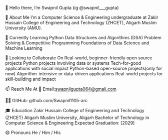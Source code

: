 
👋 Hello there, I’m Swapnil Gupta 
(ig @swapnil___gupta)

🧠 About Me
I’m a Computer Science & Engineering undergraduate at Zakir Hussain College of Engineering and Technology (ZHCET), Aligarh Muslim University (AMU).

🌱 Currently Learning
Python Data Structures and Algorithms (DSA)
Problem Solving & Competitive Programming
Foundations of Data Science and Machine Learning

🤝 Looking to Collaborate On
Real-world, beginner-friendly open source projects
Python projects involving data or systems
Tech-for-good applications with social impact
Python-based open-source projects(only for now)
Algorithm-intensive or data-driven applications
Real-world projects for skill-building and impact

📫 Reach Me At
📧 Email:swapnilgupta064@gmail.com

🧑‍💻 GitHub: github.com/Swapnil1105-arc

🎓 Education
Zakir Hussain College of Engineering and Technology (ZHCET) Aligarh Muslim University, Aligarh
Bachelor of Technology in Computer Science & Engineering
Expected Graduation: [2029]

😄 Pronouns
He / Him / His
